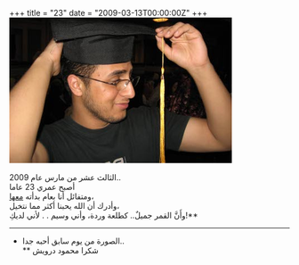 +++
title = "23"
date = "2009-03-13T00:00:00Z"
+++
![](mosab.jpg)

 الثالث عشر من مارس عام 2009..  
أصبح عمري 23 عاما  
ومتفائل أنا بعام بدأته [معها](http://amiraqassim.blogspot.com/)،  
وأدرك أن الله يحبنا أكثر مما نتخيل،  
وأَنَّ القمر جميلٌ.. كطلعة وردة، وأني وسيم . . لأني لديكِ!**  
  
-----  
* الصورة من يوم سابق أحبه جدا..  
** شكرا محمود درويش
